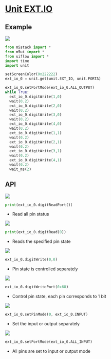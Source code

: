 # [Unit EXT.IO](/en/unit/extio)

## Example

<img class="blockly_svg" src="https://m5stack.oss-cn-shenzhen.aliyuncs.com/resource/docs/static/assets/img/uiflow/blockly/unit/ext_io/uiflow_block_example.svg">

```python
from m5stack import *
from m5ui import *
from uiflow import *
import time
import unit

setScreenColor(0x222222)
ext_io_0 = unit.get(unit.EXT_IO, unit.PORTA)

ext_io_0.setPortMode(ext_io_0.ALL_OUTPUT)
while True:
  ext_io_0.digitWrite(1,0)
  wait(0.2)
  ext_io_0.digitWrite(2,0)
  wait(0.2)
  ext_io_0.digitWrite(3,0)
  wait(0.2)
  ext_io_0.digitWrite(4,0)
  wait(0.2)
  ext_io_0.digitWrite(1,1)
  wait(0.2)
  ext_io_0.digitWrite(2,1)
  wait(0.2)
  ext_io_0.digitWrite(3,1)
  wait(0.2)
  ext_io_0.digitWrite(4,1)
  wait(0.2)
  wait_ms(2)
```

## API

<img class="blockly_svg" src="https://m5stack.oss-cn-shenzhen.aliyuncs.com/resource/docs/static/assets/img/uiflow/blockly/unit/ext_io/uiflow_block_extio_get_digiReadPort.svg">

```python
print(ext_io_0.digitReadPort())
```

- Read all pin status

<img class="blockly_svg" src="https://m5stack.oss-cn-shenzhen.aliyuncs.com/resource/docs/static/assets/img/uiflow/blockly/unit/ext_io/uiflow_block_extio_set_digiRead.svg">

```python
print(ext_io_0.digitRead(0))
```

- Reads the specified pin state

<img class="blockly_svg" src="https://m5stack.oss-cn-shenzhen.aliyuncs.com/resource/docs/static/assets/img/uiflow/blockly/unit/ext_io/uiflow_block_extio_set_digiWrite.svg">

```python
ext_io_0.digitWrite(0,0)
```

- Pin state is controlled separately

<img class="blockly_svg" src="https://m5stack.oss-cn-shenzhen.aliyuncs.com/resource/docs/static/assets/img/uiflow/blockly/unit/ext_io/uiflow_block_extio_set_digiWritePort.svg">

```python
ext_io_0.digitWritePort(0x68)
```

- Control pin state, each pin corresponds to 1 bit

<img class="blockly_svg" src="https://m5stack.oss-cn-shenzhen.aliyuncs.com/resource/docs/static/assets/img/uiflow/blockly/unit/ext_io/uiflow_block_extio_set_pin.svg">

```python
ext_io_0.setPinMode(0, ext_io_0.INPUT)
```

- Set the input or output separately

<img class="blockly_svg" src="https://m5stack.oss-cn-shenzhen.aliyuncs.com/resource/docs/static/assets/img/uiflow/blockly/unit/ext_io/uiflow_block_extio_set_port.svg">

```python
ext_io_0.setPortMode(ext_io_0.ALL_INPUT)
```

- All pins are set to input or output mode

